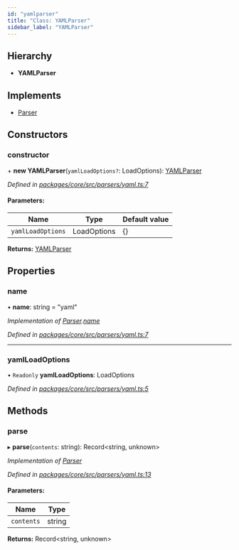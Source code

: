 ```yaml
---
id: "yamlparser"
title: "Class: YAMLParser"
sidebar_label: "YAMLParser"
---
```


## Hierarchy

- **YAMLParser**

## Implements

- [Parser](../interfaces/parser.md)

## Constructors

### constructor

\+ **new YAMLParser**(`yamlLoadOptions?`: LoadOptions): [YAMLParser](yamlparser.md)

_Defined in [packages/core/src/parsers/yaml.ts:7](https://github.com/willsoto/node-konfig/blob/9b8a7e5/packages/core/src/parsers/yaml.ts#L7)_

#### Parameters:

| Name              | Type        | Default value |
| ----------------- | ----------- | ------------- |
| `yamlLoadOptions` | LoadOptions | {}            |

**Returns:** [YAMLParser](yamlparser.md)

## Properties

### name

• **name**: string = "yaml"

_Implementation of [Parser](../interfaces/parser.md).[name](../interfaces/parser.md#name)_

_Defined in [packages/core/src/parsers/yaml.ts:7](https://github.com/willsoto/node-konfig/blob/9b8a7e5/packages/core/src/parsers/yaml.ts#L7)_

---

### yamlLoadOptions

• `Readonly` **yamlLoadOptions**: LoadOptions

_Defined in [packages/core/src/parsers/yaml.ts:5](https://github.com/willsoto/node-konfig/blob/9b8a7e5/packages/core/src/parsers/yaml.ts#L5)_

## Methods

### parse

▸ **parse**(`contents`: string): Record&#60;string, unknown>

_Implementation of [Parser](../interfaces/parser.md)_

_Defined in [packages/core/src/parsers/yaml.ts:13](https://github.com/willsoto/node-konfig/blob/9b8a7e5/packages/core/src/parsers/yaml.ts#L13)_

#### Parameters:

| Name       | Type   |
| ---------- | ------ |
| `contents` | string |

**Returns:** Record&#60;string, unknown>
